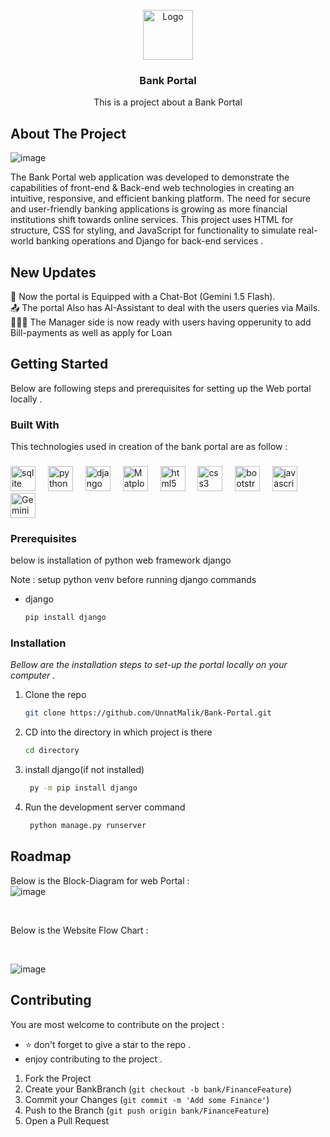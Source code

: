 
<br/>
<div align="center">
<a href="https://github.com/ShaanCoding/ReadME-Generator">
<img src="https://clipartcraft.com/images/bank-logo-icon-9.png" alt="Logo" width="80" height="80">
</a>
<h3 align="center">Bank Portal</h3>
<p align="center">
This is a project about a Bank Portal 


  


</p>
</div>

## About The Project

![image](https://github.com/user-attachments/assets/492289ba-5a02-4942-8992-ba8dfae7986c)





The Bank Portal web application was developed to demonstrate the capabilities of front-end & Back-end
web technologies in creating an intuitive, responsive, and efficient banking platform. The need
for secure and user-friendly banking applications is growing as more financial institutions shift
towards online services. This project uses HTML for structure, CSS for styling, and JavaScript
for functionality to simulate real-world banking operations and Django for back-end services .

## New Updates

🤖 Now the portal is Equipped with a Chat-Bot (Gemini 1.5 Flash). </br>
📤 The portal Also has AI-Assistant to deal with the users queries via Mails.</br>
👨🏻‍💼 The Manager side is now ready with users having opperunity to add Bill-payments as well as apply for Loan


## Getting Started

Below are following steps and prerequisites for setting up the Web portal locally .
### Built With

This technologies used in creation of the bank portal are as follow : 

<div align="right">
</div>

###

<div align="left">
  <img src="https://cdn.simpleicons.org/sqlite/003B57" height="40" alt="sqlite logo"  />
  <img width="12" />
  <img src="https://skillicons.dev/icons?i=py" height="40" alt="python logo"  />
  <img width="12" />
  <img src="https://skillicons.dev/icons?i=django" height="40" alt="django logo"  />
  <img width="12" />
  <img src="https://avatars.githubusercontent.com/u/215947?s=200&v=4" height="40" alt="Matplotlib"/>
  <img width="12" />
  <img src="https://skillicons.dev/icons?i=html" height="40" alt="html5 logo"  />
  <img width="12" />
  <img src="https://skillicons.dev/icons?i=css" height="40" alt="css3 logo"  />
  <img width="12" />
  <img src="https://skillicons.dev/icons?i=bootstrap" height="40" alt="bootstrap logo"  />
  <img width="12" />
  <img src="https://skillicons.dev/icons?i=js" height="40" alt="javascript logo"  />
  <img width="12" />
  <img src="https://registry.npmmirror.com/@lobehub/icons-static-png/1.24.0/files/dark/gemini-color.png" height="40" alt="Gemini" />
</div>

###

### Prerequisites

below is installation of python web framework django 

Note : setup python venv before running django commands

- django
  ```sh
  pip install django
  ```
### Installation

_Bellow are the installation steps to set-up the portal locally on your computer ._

1. Clone the repo
   ```sh
   git clone https://github.com/UnnatMalik/Bank-Portal.git
   ```
2. CD into the directory in which project is there 
   ```sh
   cd directory
   ```
3. install django(if not installed)
   ```sh
    py -m pip install django 
   ```
4. Run the development server command
   ```sh
    python manage.py runserver
   ```
## Roadmap

Below is the Block-Diagram for web Portal : 
<br>
![image](https://github.com/user-attachments/assets/8fd9151f-a669-4894-b334-9714ae939d0a)



<br>

Below is the Website Flow Chart : 

<br> 

![image](https://github.com/user-attachments/assets/fe591e03-f718-4fd7-9437-9ee8f0702667)




 
## Contributing

You are most welcome to contribute on the project : <br>
- ⭐ don't forget to give a star to the repo . 
-  enjoy contributing to the project .  

1. Fork the Project
2. Create your BankBranch (`git checkout -b bank/FinanceFeature`)
3. Commit your Changes (`git commit -m 'Add some Finance'`)
4. Push to the Branch (`git push origin bank/FinanceFeature`)
5. Open a Pull Request
